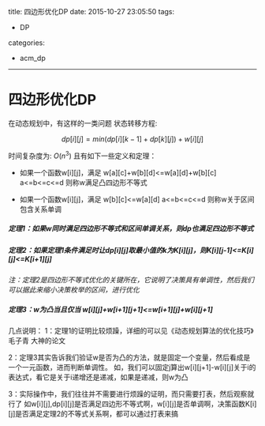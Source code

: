 title: 四边形优化DP
date: 2015-10-27 23:05:50
tags:
- DP

categories:
- acm_dp

---


# 四边形优化DP

在动态规划中，有这样的一类问题
状态转移方程:

$$dp[i][j]=min(dp[i][k-1]+dp[k][j])+w[i][j]  $$

时间复杂度为: $O(n^3)$
且有如下一些定义和定理：

* 如果一个函数w[i][j]，满足 w[a][c]+w[b][d]<=w[a][d]+w[b][c] a<=b<=c<=d 则称w满足凸四边形不等式

* 如果一个函数w[i][j]，满足 w[b][c]<=w[a][d]  a<=b<=c<=d 则称w关于区间包含关系单调

##### 定理1：如果w同时满足四边形不等式和区间单调关系，则dp也满足四边形不等式

##### 定理2：如果定理1条件满足时让dp[i][j]取最小值的k为K[i][j]，则K[i][j-1]<=K[i][j]<=K[i+1][j]

*注：定理2是四边形不等式优化的关键所在，它说明了决策具有单调性，然后我们可以据此来缩小决策枚举的区间，进行优化*

##### 定理3：w为凸当且仅当 w[i][j]+w[i+1][j+1]<=w[i+1][j]+w[i][j+1]

几点说明：
1：定理1的证明比较烦躁，详细的可以见《动态规划算法的优化技巧》毛子青 大神的论文

2：定理3其实告诉我们验证w是否为凸的方法，就是固定一个变量，然后看成是一个一元函数，进而判断单调性。
如，我们可以固定j算出w[i][j+1]-w[i][j]关于i的表达式，看它是关于i递增还是递减，如果是递减，则w为凸

3：实际操作中，我们往往并不需要进行烦躁的证明，而只需要打表，然后观察就行了
如w[i][j],dp[i][j]是否满足四边形不等式啊，w[i][j]是否单调啊，决策函数K[i][j]是否满足定理2的不等式关系啊，都可以通过打表来搞